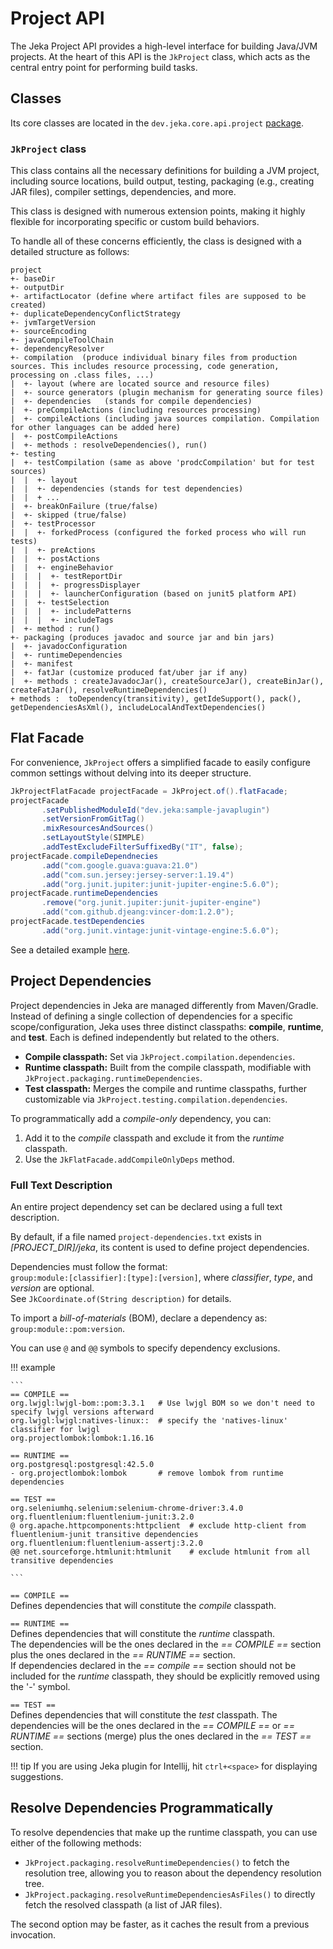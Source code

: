 # Project API

The Jeka Project API provides a high-level interface for building Java/JVM projects. 
At the heart of this API is the `JkProject` class, which acts as the central entry point for performing build tasks. 


## Classes

Its core classes are located in the `dev.jeka.core.api.project` [package](https://github.com/jerkar/jeka/tree/master/dev.jeka.core/src/main/java/dev/jeka/core/api/project).


### `JkProject` class

This class contains all the necessary definitions for building a JVM project, 
including source locations, build output, testing, packaging (e.g., creating JAR files), compiler settings, 
dependencies, and more.

This class is designed with numerous extension points, making it highly flexible for incorporating specific or custom build behaviors.

To handle all of these concerns efficiently, the class is designed with a detailed structure as follows:


```
project
+- baseDir
+- outputDir
+- artifactLocator (define where artifact files are supposed to be created)
+- duplicateDependencyConflictStrategy
+- jvmTargetVersion
+- sourceEncoding
+- javaCompileToolChain
+- dependencyResolver
+- compilation  (produce individual binary files from production sources. This includes resource processing, code generation, processing on .class files, ...)
|  +- layout (where are located source and resource files)
|  +- source generators (plugin mechanism for generating source files)
|  +- dependencies   (stands for compile dependencies)
|  +- preCompileActions (including resources processing)
|  +- compileActions (including java sources compilation. Compilation for other languages can be added here)
|  +- postCompileActions
|  +- methods : resolveDependencies(), run()
+- testing
|  +- testCompilation (same as above 'prodcCompilation' but for test sources)
|  |  +- layout
|  |  +- dependencies (stands for test dependencies)
|  |  + ...
|  +- breakOnFailure (true/false)
|  +- skipped (true/false)
|  +- testProcessor
|  |  +- forkedProcess (configured the forked process who will run tests)
|  |  +- preActions
|  |  +- postActions
|  |  +- engineBehavior
|  |  |  +- testReportDir
|  |  |  +- progressDisplayer
|  |  |  +- launcherConfiguration (based on junit5 platform API)
|  |  +- testSelection
|  |  |  +- includePatterns
|  |  |  +- includeTags
|  +- method : run()
+- packaging (produces javadoc and source jar and bin jars)
|  +- javadocConfiguration
|  +- runtimeDependencies
|  +- manifest
|  +- fatJar (customize produced fat/uber jar if any)
|  +- methods : createJavadocJar(), createSourceJar(), createBinJar(), createFatJar(), resolveRuntimeDependencies()
+ methods :  toDependency(transitivity), getIdeSupport(), pack(), getDependenciesAsXml(), includeLocalAndTextDependencies()           
```

## Flat Facade

For convenience, `JkProject` offers a simplified facade to easily configure common settings without delving into its deeper structure.

```Java
JkProjectFlatFacade projectFacade = JkProject.of().flatFacade;
projectFacade
       .setPublishedModuleId("dev.jeka:sample-javaplugin")
       .setVersionFromGitTag()
       .mixResourcesAndSources()
       .setLayoutStyle(SIMPLE)
       .addTestExcludeFilterSuffixedBy("IT", false);
projectFacade.compileDependnecies
       .add("com.google.guava:guava:21.0")
       .add("com.sun.jersey:jersey-server:1.19.4")
       .add("org.junit.jupiter:junit-jupiter-engine:5.6.0");
projectFacade.runtimeDependencies
       .remove("org.junit.jupiter:junit-jupiter-engine")
       .add("com.github.djeang:vincer-dom:1.2.0");
projectFacade.testDependencies
       .add("org.junit.vintage:junit-vintage-engine:5.6.0");
```

See a detailed example [here](https://github.com/jeka-dev/jeka/blob/master/samples/dev.jeka.samples.project-api/jeka-src/JkProjectBuild.java).

## Project Dependencies

Project dependencies in Jeka are managed differently from Maven/Gradle. 
Instead of defining a single collection of dependencies for a specific scope/configuration, 
Jeka uses three distinct classpaths: **compile**, **runtime**, and **test**. 
Each is defined independently but related to the others.

- **Compile classpath:** Set via `JkProject.compilation.dependencies`.
- **Runtime classpath:** Built from the compile classpath, modifiable with `JkProject.packaging.runtimeDependencies`.
- **Test classpath:** Merges the compile and runtime classpaths, further customizable via `JkProject.testing.compilation.dependencies`.

To programmatically add a *compile-only* dependency, you can:

1. Add it to the *compile* classpath and exclude it from the *runtime* classpath.
2. Use the `JkFlatFacade.addCompileOnlyDeps` method.


### Full Text Description

An entire project dependency set can be declared using a full text description.

By default, if a file named `project-dependencies.txt` exists in *[PROJECT_DIR]/jeka*, its content is used to define project dependencies.

Dependencies must follow the format:  
`group:module:[classifier]:[type]:[version]`, where *classifier*, *type*, and *version* are optional.  
See `JkCoordinate.of(String description)` for details.

To import a *bill-of-materials* (BOM), declare a dependency as:  
`group:module::pom:version`.

You can use `@` and `@@` symbols to specify dependency exclusions.


!!! example

    ```
    == COMPILE ==
    org.lwjgl:lwjgl-bom::pom:3.3.1   # Use lwjgl BOM so we don't need to specify lwjgl versions afterward
    org.lwjgl:lwjgl:natives-linux::  # specify the 'natives-linux' classifier for lwjgl
    org.projectlombok:lombok:1.16.16  

    == RUNTIME ==
    org.postgresql:postgresql:42.5.0
    - org.projectlombok:lombok       # remove lombok from runtime dependencies 

    == TEST ==
    org.seleniumhq.selenium:selenium-chrome-driver:3.4.0
    org.fluentlenium:fluentlenium-junit:3.2.0
    @ org.apache.httpcomponents:httpclient  # exclude http-client from fluentlenium-junit transitive dependencies
    org.fluentlenium:fluentlenium-assertj:3.2.0
    @@ net.sourceforge.htmlunit:htmlunit    # exclude htmlunit from all transitive dependencies

    ```

`== COMPILE ==`  
Defines dependencies that will constitute the *compile* classpath.

`== RUNTIME ==`  
Defines dependencies that will constitute the *runtime* classpath.  
The dependencies will be the ones declared in the *== COMPILE ==* section plus the ones declared in the *== RUNTIME ==* section.  
If dependencies declared in the *== compile ==* section should not be included for the *runtime* classpath, they should 
be explicitly removed using the '-' symbol.


`== TEST ==`  
Defines dependencies that will constitute the *test* classpath.
The dependencies will be the ones declared in the *== COMPILE ==* or *== RUNTIME ==* sections (merge) plus the ones declared in the *== TEST ==* section.  

!!! tip
    If you are using Jeka plugin for Intellij, hit `ctrl+<space>` for displaying suggestions.

## Resolve Dependencies Programmatically

To resolve dependencies that make up the runtime classpath, you can use either of the following methods:

- `JkProject.packaging.resolveRuntimeDependencies()` to fetch the resolution tree, allowing you to reason about the dependency resolution tree.
- `JkProject.packaging.resolveRuntimeDependenciesAsFiles()` to directly fetch the resolved classpath (a list of JAR files).

The second option may be faster, as it caches the result from a previous invocation.




